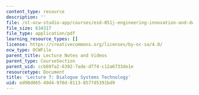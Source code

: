 ```yaml
---
content_type: resource
description: ''
file: /ol-ocw-studio-app/courses/esd-051j-engineering-innovation-and-design-fall-2012/ed90d06549d4970d81138577d5391bd9_MITESD_051JF12_Lec07.pdf
file_size: 634317
file_type: application/pdf
learning_resource_types: []
license: https://creativecommons.org/licenses/by-nc-sa/4.0/
ocw_type: OCWFile
parent_title: Lecture Notes and Videos
parent_type: CourseSection
parent_uid: ccb69fa2-6392-7ade-d774-c12a6733de1e
resourcetype: Document
title: 'Lecture 7: Dialogue Systems Technology'
uid: ed90d065-49d4-970d-8113-8577d5391bd9
---
```

